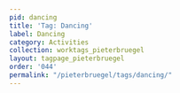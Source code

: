 ```yaml
---
pid: dancing
title: 'Tag: Dancing'
label: Dancing
category: Activities
collection: worktags_pieterbruegel
layout: tagpage_pieterbruegel
order: '044'
permalink: "/pieterbruegel/tags/dancing/"
---
```

